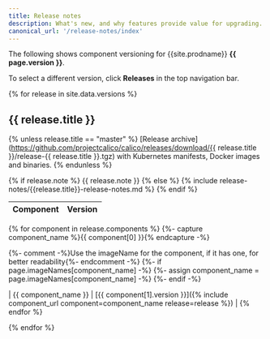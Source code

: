 ```yaml
---
title: Release notes
description: What's new, and why features provide value for upgrading.
canonical_url: '/release-notes/index'
---
```


The following shows component versioning for {{site.prodname}}  **{{ page.version }}**.


To select a different version, click **Releases** in the top navigation bar.

{% for release in site.data.versions %}
## {{ release.title }}
{% unless release.title == "master" %}
[Release archive](https://github.com/projectcalico/calico/releases/download/{{ release.title }}/release-{{ release.title }}.tgz) with Kubernetes manifests, Docker images and binaries.
{% endunless %}

{% if release.note %}
{{ release.note }}
{% else %}
{% include release-notes/{{release.title}}-release-notes.md %}
{% endif %}

| Component              | Version |
|------------------------|---------|
{% for component in release.components %}
{%- capture component_name %}{{ component[0] }}{% endcapture -%}

{%- comment -%}Use the imageName for the component, if it has one, for better readability{%- endcomment -%}
{%- if page.imageNames[component_name] -%}
    {%- assign component_name = page.imageNames[component_name] -%}
{%- endif -%}

| {{ component_name }}   | [{{ component[1].version }}]({% include component_url component=component_name release=release %}) |
{% endfor %}

{% endfor %}
